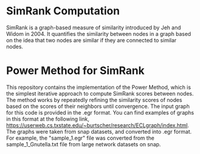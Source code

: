 # SimRank Computation
SimRank is a graph-based measure of similarity introduced by Jeh and Widom in 2004. It quantifies the similarity between nodes in a graph based on the idea that two nodes are similar if they are connected to similar nodes.

# Power Method for SimRank
This repository contains the implementation of the Power Method, which is the simplest iterative approach to compute SimRank scores between nodes. The method works by repeatedly refining the similarity scores of nodes based on the scores of their neighbors until convergence. 
The input graph for this code is provided in the .egr format. You can find examples of graphs in this format at the following link, https://userweb.cs.txstate.edu/~burtscher/research/ECLgraph/index.html. The graphs were taken from snap datasets, and converted into .egr format. For example, the "sample_1.egr" file was converted from the sample_1_Gnutella.txt file from large network datasets on snap.
